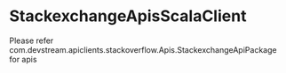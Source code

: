# StackexchangeApisScalaClient

  Please refer com.devstream.apiclients.stackoverflow.Apis.StackexchangeApiPackage for apis